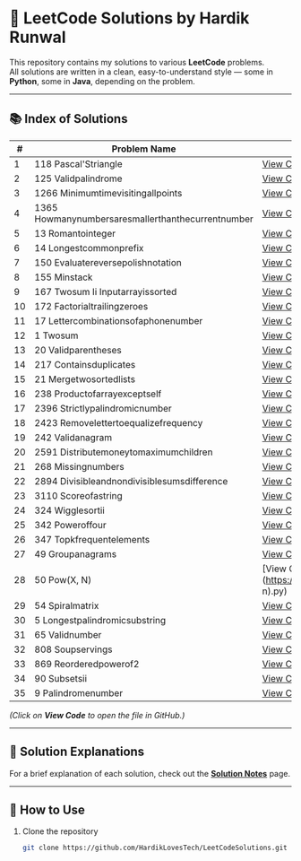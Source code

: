 # 🧩 LeetCode Solutions by Hardik Runwal

This repository contains my solutions to various **LeetCode** problems.  
All solutions are written in a clean, easy-to-understand style — some in **Python**, some in **Java**, depending on the problem.

---

## 📚 Index of Solutions

<!-- INDEX_START -->
| # | Problem Name | Solution Link |
|---|--------------|---------------|
| 1 | 118 Pascal'Striangle | [View Code](https://github.com/HardikLovesTech/LeetCodeSolutions/blob/main/solutions/118_Pascal'sTriangle.py) |
| 2 | 125 Validpalindrome | [View Code](https://github.com/HardikLovesTech/LeetCodeSolutions/blob/main/solutions/125_ValidPalindrome.py) |
| 3 | 1266 Minimumtimevisitingallpoints | [View Code](https://github.com/HardikLovesTech/LeetCodeSolutions/blob/main/solutions/1266_MinimumTimeVisitingAllPoints.py) |
| 4 | 1365 Howmanynumbersaresmallerthanthecurrentnumber | [View Code](https://github.com/HardikLovesTech/LeetCodeSolutions/blob/main/solutions/1365_HowManyNumbersAreSmallerThantheCurrentNumber.py) |
| 5 | 13 Romantointeger | [View Code](https://github.com/HardikLovesTech/LeetCodeSolutions/blob/main/solutions/13_RomanToInteger.py) |
| 6 | 14 Longestcommonprefix | [View Code](https://github.com/HardikLovesTech/LeetCodeSolutions/blob/main/solutions/14_LongestCommonPrefix.py) |
| 7 | 150 Evaluatereversepolishnotation | [View Code](https://github.com/HardikLovesTech/LeetCodeSolutions/blob/main/solutions/150_EvaluateReversePolishNotation.py) |
| 8 | 155 Minstack | [View Code](https://github.com/HardikLovesTech/LeetCodeSolutions/blob/main/solutions/155_MinStack.py) |
| 9 | 167 Twosum Ii Inputarrayissorted | [View Code](https://github.com/HardikLovesTech/LeetCodeSolutions/blob/main/solutions/167_TwoSum_II_InputArrayIsSorted.py) |
| 10 | 172 Factorialtrailingzeroes | [View Code](https://github.com/HardikLovesTech/LeetCodeSolutions/blob/main/solutions/172_FactorialTrailingZeroes.py) |
| 11 | 17 Lettercombinationsofaphonenumber | [View Code](https://github.com/HardikLovesTech/LeetCodeSolutions/blob/main/solutions/17_LetterCombinationsofaPhoneNumber.py) |
| 12 | 1 Twosum | [View Code](https://github.com/HardikLovesTech/LeetCodeSolutions/blob/main/solutions/1_TwoSum.py) |
| 13 | 20 Validparentheses | [View Code](https://github.com/HardikLovesTech/LeetCodeSolutions/blob/main/solutions/20_ValidParentheses.py) |
| 14 | 217 Containsduplicates | [View Code](https://github.com/HardikLovesTech/LeetCodeSolutions/blob/main/solutions/217_ContainsDuplicates.py) |
| 15 | 21 Mergetwosortedlists | [View Code](https://github.com/HardikLovesTech/LeetCodeSolutions/blob/main/solutions/21_MergeTwoSortedLists.py) |
| 16 | 238 Productofarrayexceptself | [View Code](https://github.com/HardikLovesTech/LeetCodeSolutions/blob/main/solutions/238_ProductofArrayExceptSelf.py) |
| 17 | 2396 Strictlypalindromicnumber | [View Code](https://github.com/HardikLovesTech/LeetCodeSolutions/blob/main/solutions/2396_StrictlyPalindromicNumber.py) |
| 18 | 2423 Removelettertoequalizefrequency | [View Code](https://github.com/HardikLovesTech/LeetCodeSolutions/blob/main/solutions/2423_RemoveLetterToEqualizeFrequency.py) |
| 19 | 242 Validanagram | [View Code](https://github.com/HardikLovesTech/LeetCodeSolutions/blob/main/solutions/242_ValidAnagram.py) |
| 20 | 2591 Distributemoneytomaximumchildren | [View Code](https://github.com/HardikLovesTech/LeetCodeSolutions/blob/main/solutions/2591_DistributeMoneytoMaximumChildren.py) |
| 21 | 268 Missingnumbers | [View Code](https://github.com/HardikLovesTech/LeetCodeSolutions/blob/main/solutions/268_MissingNumbers.py) |
| 22 | 2894 Divisibleandnondivisiblesumsdifference | [View Code](https://github.com/HardikLovesTech/LeetCodeSolutions/blob/main/solutions/2894_DivisibleandNondivisibleSumsDifference.py) |
| 23 | 3110 Scoreofastring | [View Code](https://github.com/HardikLovesTech/LeetCodeSolutions/blob/main/solutions/3110_ScoreofaString.py) |
| 24 | 324 Wigglesortii | [View Code](https://github.com/HardikLovesTech/LeetCodeSolutions/blob/main/solutions/324_WiggleSortII.py) |
| 25 | 342 Poweroffour | [View Code](https://github.com/HardikLovesTech/LeetCodeSolutions/blob/main/solutions/342_PowerofFour.py) |
| 26 | 347 Topkfrequentelements | [View Code](https://github.com/HardikLovesTech/LeetCodeSolutions/blob/main/solutions/347_TopKFrequentElements.py) |
| 27 | 49 Groupanagrams | [View Code](https://github.com/HardikLovesTech/LeetCodeSolutions/blob/main/solutions/49_GroupAnagrams.py) |
| 28 | 50 Pow(X, N) | [View Code](https://github.com/HardikLovesTech/LeetCodeSolutions/blob/main/solutions/50_Pow(x, n).py) |
| 29 | 54 Spiralmatrix | [View Code](https://github.com/HardikLovesTech/LeetCodeSolutions/blob/main/solutions/54_SpiralMatrix.py) |
| 30 | 5 Longestpalindromicsubstring | [View Code](https://github.com/HardikLovesTech/LeetCodeSolutions/blob/main/solutions/5_LongestPalindromicSubstring.py) |
| 31 | 65 Validnumber | [View Code](https://github.com/HardikLovesTech/LeetCodeSolutions/blob/main/solutions/65_ValidNumber.py) |
| 32 | 808 Soupservings | [View Code](https://github.com/HardikLovesTech/LeetCodeSolutions/blob/main/solutions/808_SoupServings.py) |
| 33 | 869 Reorderedpowerof2 | [View Code](https://github.com/HardikLovesTech/LeetCodeSolutions/blob/main/solutions/869_ReorderedPowerof2.py) |
| 34 | 90 Subsetsii | [View Code](https://github.com/HardikLovesTech/LeetCodeSolutions/blob/main/solutions/90_SubsetsII.py) |
| 35 | 9 Palindromenumber | [View Code](https://github.com/HardikLovesTech/LeetCodeSolutions/blob/main/solutions/9_PalindromeNumber.py) |
<!-- INDEX_END -->

*(Click on **View Code** to open the file in GitHub.)*

---

## 📝 Solution Explanations

For a brief explanation of each solution, check out the [**Solution Notes**](./EXPLANATIONS.md) page.

---

## 🚀 How to Use

1. Clone the repository  
   ```bash
   git clone https://github.com/HardikLovesTech/LeetCodeSolutions.git

